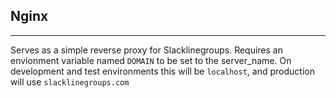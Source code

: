 ## Nginx
----

Serves as a simple reverse proxy for Slacklinegroups. Requires an envionment variable named `DOMAIN` to be set to the server_name. On development and test environments this will be `localhost`, and production will use `slacklinegroups.com`